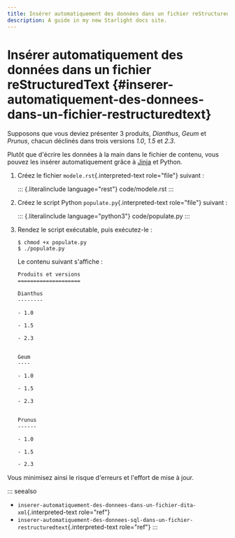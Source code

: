 ```yaml
---
title: Insérer automatiquement des données dans un fichier reStructuredText {#inserer-automatiquement-des-donnees-dans-un-fichier-restructuredtext}
description: A guide in my new Starlight docs site.
---
```

# Insérer automatiquement des données dans un fichier reStructuredText {#inserer-automatiquement-des-donnees-dans-un-fichier-restructuredtext}

Supposons que vous deviez présenter 3 produits, *Dianthus*, *Geum* et
*Prunus*, chacun déclinés dans trois versions *1.0*, *1.5* et *2.3*.

Plutôt que d\'écrire les données à la main dans le fichier de contenu,
vous pouvez les insérer automatiquement grâce à [Jinja]() et Python.

1.  Créez le fichier `modele.rst`{.interpreted-text role="file"}
    suivant :

    ::: {.literalinclude language="rest"}
    code/modele.rst
    :::

2.  Créez le script Python `populate.py`{.interpreted-text role="file"}
    suivant :

    ::: {.literalinclude language="python3"}
    code/populate.py
    :::

3.  Rendez le script exécutable, puis exécutez-le :

    ``` console
    $ chmod +x populate.py              
    $ ./populate.py             
    ```

    Le contenu suivant s\'affiche :

    ``` rest
    Produits et versions
    ====================

    Dianthus
    --------

    - 1.0

    - 1.5

    - 2.3


    Geum
    ----

    - 1.0

    - 1.5

    - 2.3


    Prunus
    ------

    - 1.0

    - 1.5

    - 2.3
    ```

Vous minimisez ainsi le risque d\'erreurs et l\'effort de mise à jour.

::: seealso
-   `inserer-automatiquement-des-donnees-dans-un-fichier-dita-xml`{.interpreted-text
    role="ref"}
-   `inserer-automatiquement-des-donnees-sql-dans-un-fichier-restructuredtext`{.interpreted-text
    role="ref"}
:::
